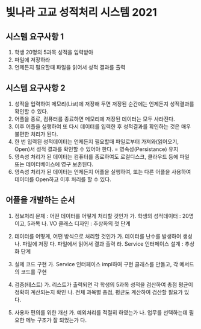 # 빛나라 고교 성적처리 시스템 2021

## 시스템 요구사항 1

1. 학생 20명의 5과목 성적을 입력받아
2. 파일에 저장하라
3. 언제든지 필요할때 파일을 읽어서 성적 결과를 출력

## 시스템 요구사항 2
1. 성적을 입력하여 메모리(List)에 저장해 두면 저장된 순간에는 언제든지 성적결과를 확인할 수 있다.
2. 어플을 종료, 컴퓨터를 종료하면 메모리에 저장된 데이터는 모두 사라진다.
3. 이후 어플을 실행하여 또 다시 데이터를 입력한 후 성적결과를 확인하는 것은 매우 불편한 처리가 된다.
4. 한 번 입력된 성적데이터는 언제든지 필요할때 파일로부터 가져와(읽어오기, Open)서 성적 결과를 확인할 수 있어야 한다.  = 영속성(Persistance) 유지
5. 영속성 처리가 된 데이터는 컴퓨터를 종료하여도 로컬디스크, 클라우드 등에 파일 또는 데이터베이스에 영구 보존된다.
6. 영속성 처리가 된 데이터는 언제든지 어플을 실행하여, 또는 다른 어플을 사용하여 데이터를 Open하고
이후 처리를 할 수 있다.

## 어플을 개발하는 순서
1. 정보처리 문제 : 어떤 데이터를 어떻게 처리할 것인가
	가. 학생의 성적데이터 : 20명이고, 5과목
	나. VO 클래스 디자인 : 추상화의 첫 단계
	
2. 데이터를 어떻게, 어떤 방식으로 처리할 것인가
	가. 데이터를 난수를 발생하여 생성
	나. 파일에 저장
	다. 파일에서 읽어서 결과 출력
	라. Service 인터페이스 설계 : 추상화 단계
	
3. 실제 코드 구현
	가. Service 인터페이스 impl하여 구현 클래스를 만들고, 각 메서드의 코드를 구현

4. 검증(테스트)
	가. 리스트가 출력되면 각 학생의 5과목 성적을 검산하여 총점 평균이 정확히 계산되는지 확인
	나. 전체 과목별 총점, 평균도 계산하여 검산할 필요가 있다.
	
5. 사용자 편의를 위한 개선
	가. 예외처리를 적절히 하였는가
	나. 업무를 선택하는데 필요한 메뉴 구조가 잘 되었는가
	다. 



	
	
	